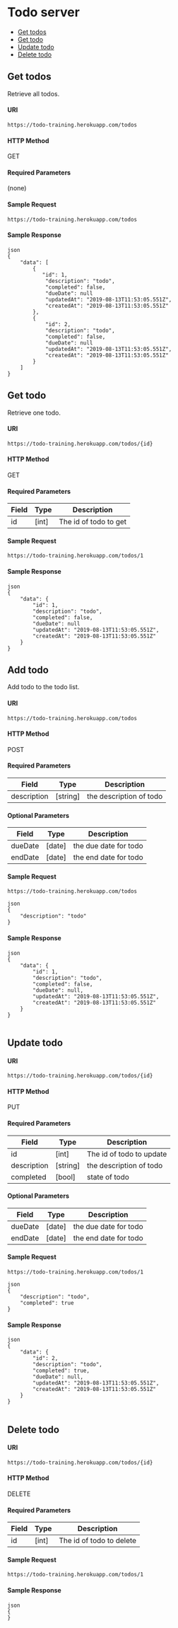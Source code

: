 # Todo server

- [Get todos](https://github.com/Viacheslav-Filipenko/server-todo#get-todos)
- [Get todo](https://github.com/Viacheslav-Filipenko/server-todo#get-todo)
- [Update todo](https://github.com/Viacheslav-Filipenko/server-todo#update-todo)
- [Delete todo](https://github.com/Viacheslav-Filipenko/server-todo#delete-todo)

## Get todos

Retrieve all todos.

#### URI

```
https://todo-training.herokuapp.com/todos
```

#### HTTP Method

GET

#### Required Parameters

(none)

#### Sample Request

```
https://todo-training.herokuapp.com/todos
```

#### Sample Response

```
json
{
    "data": [
        {
           "id": 1,
            "description": "todo",
            "completed": false,
            "dueDate": null
            "updatedAt": "2019-08-13T11:53:05.551Z",
            "createdAt": "2019-08-13T11:53:05.551Z"
        },
        {
            "id": 2,
            "description": "todo",
            "completed": false,
            "dueDate": null
            "updatedAt": "2019-08-13T11:53:05.551Z",
            "createdAt": "2019-08-13T11:53:05.551Z"
        }
    ]
}

```

## Get todo

Retrieve one todo.

#### URI

```
https://todo-training.herokuapp.com/todos/{id}
```

#### HTTP Method

GET

#### Required Parameters

| Field | Type  | Description           |
| ----- | ----- | --------------------- |
| id    | [int] | The id of todo to get |

#### Sample Request

```
https://todo-training.herokuapp.com/todos/1
```

#### Sample Response

```
json
{
    "data": {
        "id": 1,
        "description": "todo",
        "completed": false,
        "dueDate": null
        "updatedAt": "2019-08-13T11:53:05.551Z",
        "createdAt": "2019-08-13T11:53:05.551Z"
    }
}

```

## Add todo

Add todo to the todo list.

#### URI

```
https://todo-training.herokuapp.com/todos
```

#### HTTP Method

POST

#### Required Parameters

| Field       | Type     | Description             |
| ----------- | -------- | ----------------------- |
| description | [string] | the description of todo |

#### Optional Parameters
| Field       | Type     | Description             |
| ----------- | -------- | ----------------------- |
| dueDate | [date] | the due date for todo |
| endDate | [date] | the end date for todo |

#### Sample Request

```
https://todo-training.herokuapp.com/todos
```

```
json
{
	"description": "todo"
}
```

#### Sample Response

```
json
{
    "data": {
        "id": 1,
        "description": "todo",
        "completed": false,
        "dueDate": null,
        "updatedAt": "2019-08-13T11:53:05.551Z",
        "createdAt": "2019-08-13T11:53:05.551Z"
    }
}


```

## Update todo

#### URI

```
https://todo-training.herokuapp.com/todos/{id}
```

#### HTTP Method

PUT

#### Required Parameters

| Field | Type  | Description              |
| ----- | ----- | ------------------------ |
| id    | [int] | The id of todo to update |
| description | [string] | the description of todo |
| completed | [bool] | state of todo |

#### Optional Parameters
| Field       | Type     | Description             |
| ----------- | -------- | ----------------------- |
| dueDate | [date] | the due date for todo |
| endDate | [date] | the end date for todo |

#### Sample Request

```
https://todo-training.herokuapp.com/todos/1
```

```
json
{
    "description": "todo",
    "completed": true
}
```

#### Sample Response

```
json
{
    "data": {
        "id": 2,
        "description": "todo",
        "completed": true,
        "dueDate": null,
        "updatedAt": "2019-08-13T11:53:05.551Z",
        "createdAt": "2019-08-13T11:53:05.551Z"
    }
}


```

## Delete todo

#### URI

```
https://todo-training.herokuapp.com/todos/{id}
```

#### HTTP Method

DELETE

#### Required Parameters

| Field | Type  | Description              |
| ----- | ----- | ------------------------ |
| id    | [int] | The id of todo to delete |

#### Sample Request

```
https://todo-training.herokuapp.com/todos/1
```

#### Sample Response

```
json
{
}

```
